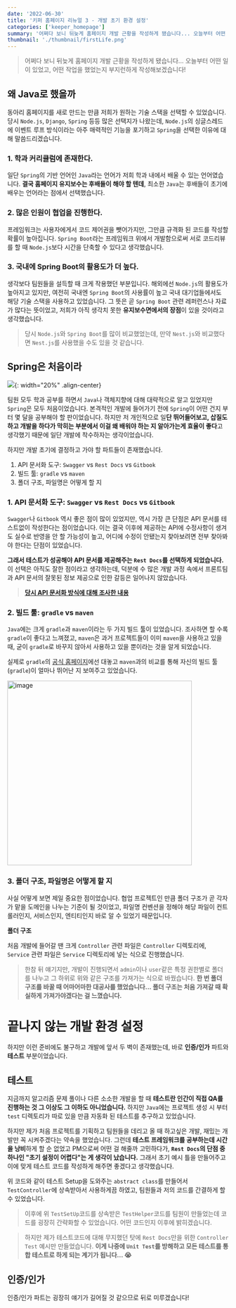 ```yaml
---
date: '2022-06-30'
title: '키퍼 홈페이지 리뉴얼 3 - 개발 초기 환경 설정'
categories: ['keeper_homepage']
summary: '어쩌다 보니 뒤늦게 홈페이지 개발 근황을 작성하게 됐습니다... 오늘부터 어떤 일이 있었고, 어떤 작업을 했었는지 부지런하게 작성해보겠습니다!'
thumbnail: './thumbnail/firstLife.png'
---
```


> 어쩌다 보니 뒤늦게 홈페이지 개발 근황을 작성하게 됐습니다... 오늘부터 어떤 일이 있었고, 어떤 작업을 했었는지 부지런하게 작성해보겠습니다!

## 왜 Java로 했을까
동아리 홈페이지를 새로 만드는 만큼 저희가 원하는 기술 스택을 선택할 수 있었습니다. 당시 `Node.js`, `Django`, `Spring` 등등 많은 선택지가 나왔는데, `Node.js`의 싱글스레드에 이벤트 루프 방식이라는 아주 매력적인 기능을 포기하고 `Spring`을 선택한 이유에 대해 말씀드리겠습니다.

### 1. 학과 커리큘럼에 존재한다.
일단 `Spring`의 기반 언어인 `Java`라는 언어가 저희 학과 내에서 배울 수 있는 언어였습니다. **결국 홈페이지 유지보수는 후배들이 해야 할 텐데**, 최소한 `Java`는 후배들이 초기에 배우는 언어라는 점에서 선택했습니다.

### 2. 많은 인원이 협업을 진행한다.
프레임워크는 사용자에게서 코드 제어권을 뺏어가지만, 그만큼 규격화 된 코드를 작성할 확률이 높아집니다. `Spring Boot`라는 프레임워크 위에서 개발함으로써 서로 코드리뷰를 할 때 `Node.js`보다 시간을 단축할 수 있다고 생각했습니다.

### 3. 국내에 Spring Boot의 활용도가 더 높다.
생각보다 팀원들을 설득할 때 크게 작용했던 부분입니다. 해외에선 `Node.js`의 활용도가 높아지고 있지만, 여전히 국내엔 `Spring Boot`의 사용률이 높고 국내 대기업들에서도 해당 기술 스택을 사용하고 있었습니다. 그 뜻은 곧 `Spring Boot` 관련 레퍼런스나 자료가 많다는 뜻이었고, 저희가 아직 생각치 못한 **유지보수면에서의 장점**이 있을 것이라고 생각했습니다.

> 당시 `Node.js`와 `Spring Boot`를 많이 비교했었는데, 만약 `Nest.js`와 비교했다면 `Nest.js`를 사용했을 수도 있을 것 같습니다.

## Spring은 처음이라

![](https://w.namu.la/s/5f2e911fbc1697266ae7a28f542166f36687bec141855245f643ffa67ab9d0b365e03359a5801dfe24a6323fbb4e21007eac83ea1ac440ba8698cd5954befdfecc2e604a3d9abf19171f968e110c56ced0af26be51da2a09a3dc955a7bf9348f){: width="20%" .align-center}

팀원 모두 학과 공부를 하면서 `Java`나 객체지향에 대해 대략적으로 알고 있었지만 `Spring`은 모두 처음이었습니다. 본격적인 개발에 들어가기 전에 `Spring`이 어떤 건지 부터 몇 달을 공부해야 할 판이었습니다. 하지만 저 개인적으로 일**단 뛰어들어보고, 삽질도 하고 개발을 하다가 막히는 부분에서 이걸 왜 배워야 하는 지 알아가는게 효율이 좋다**고 생각했기 때문에 일단 개발에 착수하자는 생각이었습니다.

하지만 개발 초기에 결정하고 가야 할 파트들이 존재했습니다.
1. API 문서화 도구: `Swagger` vs `Rest Docs` vs `Gitbook`
2. 빌드 툴: `gradle` vs `maven`
3. 폴더 구조, 파일명은 어떻게 할 지

### 1. API 문서화 도구: `Swagger` vs `Rest Docs` vs `Gitbook`

`Swagger`나 `Gitbook` 역시 좋은 점이 많이 있었지만, 역시 가장 큰 단점은 API 문서를 테스트없이 작성한다는 점이었습니다. 이는 결국 이후에 제공하는 API에 수정사항이 생겨도 실수로 반영을 안 할 가능성이 높고, 어디에 수정이 안됐는지 찾아보려면 전부 찾아봐야 한다는 단점이 있었습니다.

**그래서 테스트가 성공해야 API 문서를 제공해주는 `Rest Docs`를 선택하게 되었습니다.** 이 선택은 아직도 잘한 점이라고 생각하는데, 덕분에 수 많은 개발 과정 속에서 프론트팀과 API 문서의 잘못된 정보 제공으로 인한 갈등은 일어나지 않았습니다.

> **[당시 API 문서화 방식에 대해 조사한 내용](https://www.notion.so/API-f0d99245e87249158a7dcc58d385d699)**

### 2. 빌드 툴: `gradle` vs `maven`

`Java`에는 크게 `gradle`과 `maven`이라는 두 가지 빌드 툴이 있었습니다. 조사하면 할 수록 `gradle`이 좋다고 느껴졌고, `maven`은 과거 프로젝트들이 이미 `maven`을 사용하고 있을 때, 굳이 `gradle`로 바꾸지 않아서 사용하고 있을 뿐이라는 것을 알게 되었습니다.

실제로 `gradle`의 [공식 홈페이지](https://gradle.org/maven-vs-gradle/)에선 대놓고 `maven`과의 비교를 통해 자신의 빌드 툴(`gradle`)이 얼마나 뛰어난 지 보여주고 있었습니다.

<img width="420" alt="image" src="https://user-images.githubusercontent.com/26597702/176626745-76807a42-e41e-4f65-bf89-b50e7c6d731f.png">

### 3. 폴더 구조, 파일명은 어떻게 할 지
사실 어떻게 보면 제일 중요한 점이었습니다. 협업 프로젝트인 만큼 폴더 구조가 곧 각자가 맡을 도메인을 나누는 기준이 될 것이었고, 파일명 컨벤션을 정해야 해당 파일이 컨트롤러인지, 서비스인지, 엔티티인지 바로 알 수 있었기 때문입니다.

**폴더 구조**

처음 개발에 들어갈 땐 크게 `Controller` 관련 파일은 `Controller` 디렉토리에, `Service` 관련 파일은 `Service` 디렉토리에 넣는 식으로 진행했습니다.
> 한참 뒤 얘기지만, 개발이 진행되면서 `admin`이나 `user`같은 특정 권한별로 폴더를 나누고 그 하위로 위와 같은 구조를 가져가는 식으로 바꿨습니다. **한 번 폴더 구조를 바꿀 때 어마어마한 대공사를 했었습니다... 폴더 구조는 처음 가져갈 때 확실하게 가져가야겠다는 걸 느꼈습니다.**


# 끝나지 않는 개발 환경 설정
하지만 이런 준비에도 불구하고 개발에 앞서 두 벽이 존재했는데, 바로 **인증/인가** 파트와 **테스트** 부분이었습니다. 

## 테스트
지금까지 알고리즘 문제 풀이나 다른 소소한 개발을 할 때 **테스트란 인간이 직접 QA를 진행하는 것 그 이상도 그 이하도 아니었습니다.** 하지만 `Java`에는 프로젝트 생성 시 부터 `test` 디렉토리가 따로 있을 만큼 자동화 된 테스트를 추구하고 있었습니다.

하지만 제가 처음 프로젝트를 기획하고 팀원들을 데리고 올 때 하고싶은 개발, 재밌는 개발만 꼭 시켜주겠다는 약속을 했었습니다. 그런데 **테스트 프레임워크를 공부하는데 시간을 낭비**하게 할 순 없었고 PM으로써 어떤 걸 해줄까 고민하다가, **`Rest Docs`의 단점 중 하나인 "초기 설정이 어렵다"는 게 생각이 났습니다.** 그래서 초기 예시 틀을 만들어주고 이에 맞게 테스트 코드를 작성하게 해주면 좋겠다고 생각했습니다.

<script src="https://gist.github.com/gusah009/0d33194fb2d777e4c8002e298f52c998.js"></script>

위 코드와 같이 테스트 Setup을 도와주는 `abstract class`를 만들어서 `TestController`에 상속받아서 사용하게끔 하였고, 팀원들과 저의 코드를 간결하게 할 수 있었습니다.

> 이후에 위 `TestSetUp`코드를 상속받은 `TestHelper`코드를 팀원이 만들었는데 코드를 굉장히 간략화할 수 있었습니다. 어떤 코드인지 이후에 밝히겠습니다.

> 하지만 제가 테스트코드에 대해 무지했던 탓에 `Rest Docs`만을 위한 `Controller Test` 예시만 만들었습니다. **이게 나중에 `Unit Test`를 방해하고 모든 테스트를 통합 테스트로 하게 되는 계기가 됩니다... 😭**

## 인증/인가

인증/인가 파트는 굉장히 얘기가 길어질 것 같으므로 뒤로 미루겠습니다!



